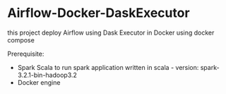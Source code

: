 # Airflow-Docker-DaskExecutor

this project deploy Airflow using Dask Executor in Docker using docker compose

Prerequisite:
- Spark Scala to run spark application written in scala - version: spark-3.2.1-bin-hadoop3.2
- Docker engine
